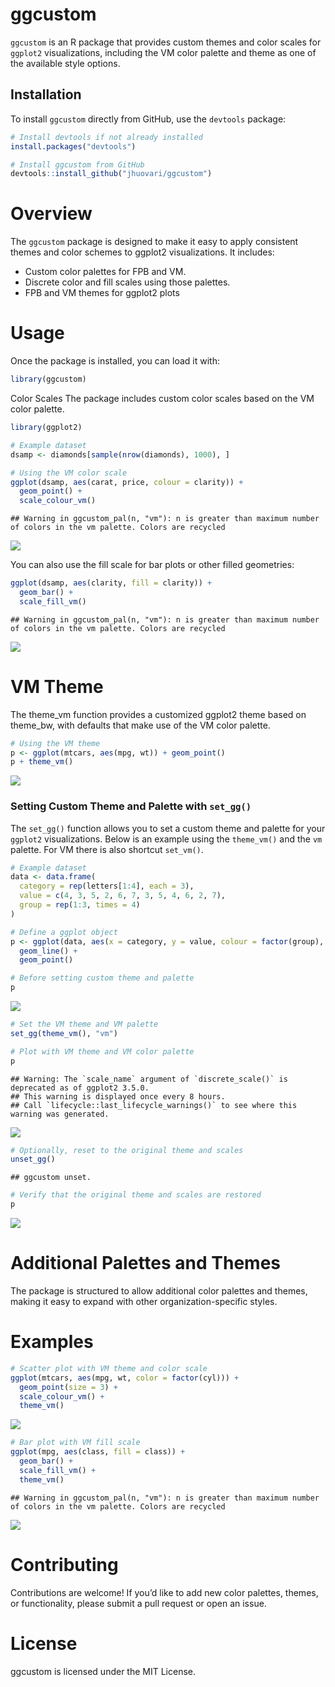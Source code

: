 
# ggcustom

`ggcustom` is an R package that provides custom themes and color scales
for `ggplot2` visualizations, including the VM color palette and theme
as one of the available style options.

## Installation

To install `ggcustom` directly from GitHub, use the `devtools` package:

``` r
# Install devtools if not already installed
install.packages("devtools")

# Install ggcustom from GitHub
devtools::install_github("jhuovari/ggcustom")
```

# Overview

The `ggcustom` package is designed to make it easy to apply consistent
themes and color schemes to ggplot2 visualizations. It includes:

- Custom color palettes for FPB and VM.
- Discrete color and fill scales using those palettes.
- FPB and VM themes for ggplot2 plots

# Usage

Once the package is installed, you can load it with:

``` r
library(ggcustom)
```

Color Scales The package includes custom color scales based on the VM
color palette.

``` r
library(ggplot2)

# Example dataset
dsamp <- diamonds[sample(nrow(diamonds), 1000), ]

# Using the VM color scale
ggplot(dsamp, aes(carat, price, colour = clarity)) +
  geom_point() +
  scale_colour_vm()
```

    ## Warning in ggcustom_pal(n, "vm"): n is greater than maximum number of colors in the vm palette. Colors are recycled

![](README_files/figure-gfm/unnamed-chunk-2-1.png)<!-- -->

You can also use the fill scale for bar plots or other filled
geometries:

``` r
ggplot(dsamp, aes(clarity, fill = clarity)) +
  geom_bar() +
  scale_fill_vm()
```

    ## Warning in ggcustom_pal(n, "vm"): n is greater than maximum number of colors in the vm palette. Colors are recycled

![](README_files/figure-gfm/unnamed-chunk-3-1.png)<!-- -->

# VM Theme

The theme_vm function provides a customized ggplot2 theme based on
theme_bw, with defaults that make use of the VM color palette.

``` r
# Using the VM theme
p <- ggplot(mtcars, aes(mpg, wt)) + geom_point()
p + theme_vm()
```

![](README_files/figure-gfm/unnamed-chunk-4-1.png)<!-- -->

### Setting Custom Theme and Palette with `set_gg()`

The `set_gg()` function allows you to set a custom theme and palette for
your `ggplot2` visualizations. Below is an example using the
`theme_vm()` and the `vm` palette. For VM there is also shortcut
`set_vm()`.

``` r
# Example dataset
data <- data.frame(
  category = rep(letters[1:4], each = 3),
  value = c(4, 3, 5, 2, 6, 7, 3, 5, 4, 6, 2, 7),
  group = rep(1:3, times = 4)
)

# Define a ggplot object
p <- ggplot(data, aes(x = category, y = value, colour = factor(group), group = group)) +
  geom_line() +
  geom_point()

# Before setting custom theme and palette
p
```

![](README_files/figure-gfm/unnamed-chunk-5-1.png)<!-- -->

``` r
# Set the VM theme and VM palette
set_gg(theme_vm(), "vm")

# Plot with VM theme and VM color palette
p
```

    ## Warning: The `scale_name` argument of `discrete_scale()` is deprecated as of ggplot2 3.5.0.
    ## This warning is displayed once every 8 hours.
    ## Call `lifecycle::last_lifecycle_warnings()` to see where this warning was generated.

![](README_files/figure-gfm/unnamed-chunk-5-2.png)<!-- -->

``` r
# Optionally, reset to the original theme and scales
unset_gg()
```

    ## ggcustom unset.

``` r
# Verify that the original theme and scales are restored
p
```

![](README_files/figure-gfm/unnamed-chunk-5-3.png)<!-- -->

# Additional Palettes and Themes

The package is structured to allow additional color palettes and themes,
making it easy to expand with other organization-specific styles.

# Examples

``` r
# Scatter plot with VM theme and color scale
ggplot(mtcars, aes(mpg, wt, color = factor(cyl))) +
  geom_point(size = 3) +
  scale_colour_vm() +
  theme_vm()
```

![](README_files/figure-gfm/unnamed-chunk-6-1.png)<!-- -->

``` r
# Bar plot with VM fill scale
ggplot(mpg, aes(class, fill = class)) +
  geom_bar() +
  scale_fill_vm() +
  theme_vm()
```

    ## Warning in ggcustom_pal(n, "vm"): n is greater than maximum number of colors in the vm palette. Colors are recycled

![](README_files/figure-gfm/unnamed-chunk-7-1.png)<!-- -->

# Contributing

Contributions are welcome! If you’d like to add new color palettes,
themes, or functionality, please submit a pull request or open an issue.

# License

ggcustom is licensed under the MIT License.
